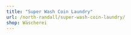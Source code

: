 ```yaml
---
title: "Super Wash Coin Laundry"
url: /north-randall/super-wash-coin-laundry/
shop: Wäscherei
---
```

